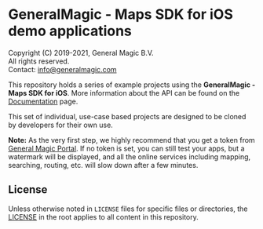 # GeneralMagic - Maps SDK for iOS demo applications

Copyright (C) 2019-2021, General Magic B.V.  
All rights reserved.  
Contact: info@generalmagic.com

This repository holds a series of example projects using the **GeneralMagic - Maps SDK for iOS**. More information about the API can be found on the [Documentation](https://developer.generalmagic.com/documentation) page.

This set of individual, use-case based projects are designed to be cloned by developers for their own use.

**Note:** As the very first step, we highly recommend that you get a token from [General Magic Portal](https://developer.generalmagic.com/api). If no token is set, you can still test your apps, but a watermark will be displayed, and all the online services including mapping, searching, routing, etc. will slow down after a few minutes.

## License

Unless otherwise noted in `LICENSE` files for specific files or directories, the [LICENSE](LICENSE) in the root applies to all content in this repository.
